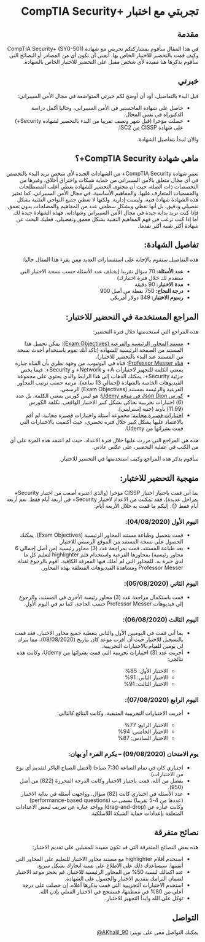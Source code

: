 <h1 dir='rtl' align='right'>تجربتي مع اختبار +CompTIA Security</h1>

<h2 dir='rtl' align='right'>مقدمة</h2>

<p dir='rtl' align='right'>في هذا المقال سأقوم بمشاركتكم تجربتي مع شهادة CompTIA Security+ (SY0-501) وكيف قمت بالتحضير للاختبار الخاص بها. أتمنى أن تكون أي من المصادر أو النصائح التي سأقوم بذكرها هنا مفيدة لأي شخص مقبل على التحضير للاختبار الخاص بالشهادة.</p>

<h2 dir='rtl' align='right'>خبرتي</h2>

<p dir='rtl' align='right'>قبل البدء بالتفاصيل، أود أن أوضح لكم خبرتي المتواضعة في مجال الأمن السيبراني:</p>
<ul dir='rtl'>
  <li>حاصل على شهادة الماجستير في الأمن السيبراني، وحاليا أكمل دراسة الدكتوراه في نفس المجال.</li>
  <li>حصلت مؤخرا (قبل شهر ونصف تقريبا من البدء بالتحضير لشهادة Security+) على شهادة CISSP من ISC2.</li>
</ul>

<p dir='rtl' align='right'>والآن لنبدأ بتفاصيل الشهادة.</p>

<h2 dir='rtl' align='right'>ماهي شهادة CompTIA Security+؟</h2>

<p dir='rtl' align='right'>تعتبر شهادة CompTIA Security+ من الشهادات الجيدة لأي شخص يريد البدء بالتخصص في أي مجال متعلق بالأمن السيبراني من حماية شبكات واختراق أخلاق، وغيرها من التخصصات ذات الصلة، حيث أن محتوى التحضير للشهادة يغطي أغلب المصطلحات والمسميات المتعارف عليها، والمفاهيم الأساسية، في مجال الأمن السيبراني.
كما تعتبر هذه الشهادة شهادة فنية، وليست إدارية. ولكنها لا تغطي جميع النواحي التقنية بشكل تفصيلي ودقيق، بل أنها تغطي وبشكل سطحي عدد من المفاهيم والمصلحات بدون تعمق. فإذا كنت تريد بداية جيدة في مجال الأمن السيبراني وشهاداته، فهذه الشهادة جيدة لك. أما إذا كنت ترغب في فهم المفاهيم التقنية بشكل معمق وتفصيلي، فعليك البحث عن شهادة أكثر تقنية أكثر تقدما.
</p>

<h2 dir='rtl' align='right'>تفاصيل الشهادة:</h2>

<p dir='rtl' align='right'>هذه التفاصيل ستقوم بالإجابة على استفسارات العديد ممن يقرء هذا المقال حاليا:</p>
<ul dir='rtl'>
  <li><b>عدد الأسئلة: </b>70 سؤال تقريبا (يختلف عدد الأسئلة حسب نسخة الاختبار التي ستقدم لك خلال فترة اختبارك)</li>
  <li><b>مدة الاختبار: </b>90 دقيقة</li>
  <li><b>درجة النجاح: </b>750  نقطة من أصل 900</li>
  <li><b>رسوم الاختبار: </b>349 دولار أمريكي</li>
</ul>

<h2 dir='rtl' align='right'>المراجع المستخدمة في التحضير للاختبار:</h2>

<p dir="rtl" align="right">هذه المراجع التي استخدمتها خلال فترة التحضير:</p>
<ul dir="rtl">
<li><a href="https://www.comptia.org/certifications/security">مستند المحاور الرئيسية والفرعية (Exam Objectives)</a>: يمكن تحميل هذا المستند من الصفحة الرئيسية للشهادة (تأكد أنك تقوم باستخدام أحدث نسخة من المستند عند البدء بالتحضير للاختبار).</li>
<li><a href="https://www.youtube.com/playlist?list=PLG49S3nxzAnnVhoAaL4B6aMFDQ8_gdxAy">قناة Professor Messer</a>: قناة في اليوتيوب. من وجهة نظري بأن القناة جبارة بمعنى الكلمة للتجهيز لاختبارات A+ و Network+ و Security+. فيما يخص جزئية Security+، يمكنك الذهاب إلى هذا الرابط والذي يحتوي على مجموعة الفيديوهات الخاصة بالشهادة (إجمالي 13 ساعة)، مرتبة حسب ترتيب المحاور الفرعية والرئيسة بمستند (Exam Objectives) الرسمي.</li>
<li><a href="https://www.udemy.com/course/comptia-security-practice-exams/">كورس Json Dion في موقع Udemy</a>: هو ليس كورس بمعنى الكلمة، بل عدد (6) اختبارات تجريبية تحاكي بشكل كبير الاختبار الواقعي. تكلفة الكورس (11.99) باوند (جنية إسترليني).</li>
<li><a href="https://www.examcompass.com/comptia/security-plus-certification/free-security-plus-practice-tests">اختبارات قصيرة مجانية</a>: مجموعة أسئلة واختبارات قصيرة مجانية. لم أقم بالاعتماد عليها بشكل كبير خلال فترة تحضري، حيث أكتفيت بالاختبارات التي قمت بشرائها من Udemy.</li>
</ul>

<p dir='rtl' align='right'>هذه هي المراجع التي مررت عليها خلال فترة الاعداد، حيث لم اعتمد هذه المرة على أي من الكتب في عملية التحضير، على عكس عادتي.</p>

<p dir='rtl' align='right'>سأقوم بذكر هذه المراجع وكيف استخدمتها في التحضير للاختبار.</p>

<h2 dir='rtl' align='right'>منهجية التحضير للاختبار:</h2>

<p dir='rtl' align='right'>بما أني قمت باجتياز اختبار CISSP مؤخرا (والذي اعتبره أصعب من اختبار Security+ بمراحل عديدة)، فقد تمكنت من الاعداد لاختبار Security+ في أربعة أيام فقط. نعم أربعة أيام فقط 😊. إليكم ما قمت به خلال الأربعة أيام:</p>

<h3 dir='rtl' align='right'>اليوم الأول (04/08/2020):</h3>
<ul dir='rtl'>
  <li>قمت بتحميل وطباعة مستند المحاور الرئيسية (Exam Objectives). يمكنك الحصول على نسخة المستند من الموقع الرسمي للاختبار.</li>
  <li>بعد طباعة المستند، قمت بمراجعة عدد (3) محاور رئيسية (من أصل إجمالي 6 محاور رئيسية) بمحاورها الفرعية واستخدام قلم highlighter لتعليم كل ما لدي خبرة به. للمحاور التي لم أملك فيها المعرفة الكافية، أقوم بالرجوع لقناة Professor Messer ومشاهدة الفيديوهات المتعلقة بهذه المحاور.</li>
</ul>

<h3 dir='rtl' align='right'>اليوم الثاني (05/08/2020):</h3>
<ul dir='rtl'>
  <li>قمت باستكمال مراجعة عدد (3) محاور رئيسة الأخرى في المستند، والرجوع إلى فيديوهات Professor Messer حسب الحاجة، كما تم في اليوم الأول.</li>
</ul>

<h3 dir='rtl' align='right'>اليوم الثالث (06/08/2020):</h3>
<ul dir='rtl'>
  <li>بما أني قمت في اليوميين الأول والثاني بتغطية جميع محاور الاختبار، فقد قمت بالتسجيل للاختبار حيث أن أقرب موعد كان بتاريخ (08/08/2020)، مما يترك لي يومين للقيام بالاختبارات التجريبية.</li>
  <li>أجريت عدد (3) اختبارات تجريبية التي قمت بشرائها من Udemy، وكانت هذه نتائجي:</li>
  <ul dir='rtl'>
    <li>الاختبار الأول: 85%</li>
    <li>الاختبار الثاني: 91%</li>
    <li>الاختبار الثالث: 91%</li>
  </ul>
</ul>

<h3 dir='rtl' align='right'>اليوم الرابع (07/08/2020):</h3>
<ul dir='rtl'>
  <li>أجريت الاختبارات التجريبية المتبقية، وكانت النتائج كالتالي:</li>
  <ul dir='rtl'>
    <li>الاختبار الرابع: 77%</li>
    <li>الاختبار الخامس: 94%</li>
    <li>الاختبار السادس: 87%</li>
  </ul>
</ul>

<h3 dir='rtl' align='right'>يوم الامتحان (09/08/2020) – يكرم المرء أو يهان:</h3>
<ul dir='rtl'>
  <li>اختباري كان في تمام الساعة 7:30 صباحا (أفضل الصباح الباكر لتقديم أي نوع من الاختبارات).</li>
  <li>بفضل من الله، قمت باجتياز الاختبار وكانت الدرجة المحرزة (822) من أصل (950).</li>
  <li>عدد الأسئلة في اختباري كانت (82) سؤال. وواجهت أسئلة في بداية الاختبار (عددها من 4-5 تقريبا) تسمى ب (performance-based questions) وكانت عبارة عن (drag-and-drop) وواحد عبارة عن تعريف لبعض الاعدادات المتعلقة بإعدادات حماية الشبكة اللاسلكية.</li>
</ul>

<h2 dir='rtl' align='right'>نصائح متفرقة</h2>

<p dir='rtl' align='right'>هذه بعض النصائح المتفرقة التي قد تكون مفيدة للمقبلين على تقديم الاختبار:</p>
<ul dir='rtl'>
  <li>استخدم أقلام highlighter مع مستند محاور الاختبار للتعليم على المحاور التي أتقنتها. سيساعدك ذلك على الاطلاع على نسبة انجازك بشكل سريع.</li>
  <li>عند اكمالك لنسبة 50% من المحاور الرئيسية للاختبار، قم بحجز موعد الاختبار لضمان التزامك بتقديم الاختبار والحصول على الشهادة.</li>
  <li>استخدم الاختبارات التجريبية التي قمت بذكرها أعلاه. إن حصلت على درجة أعلى من 80% في معظمها، فستنجح في الاختبار الفعلي بإذن الله.</li>
  <li>توكل على الله وابدأ التجهيز للاختبار.</li>
</ul>

<h2 dir='rtl' align='right'>التواصل</h2>

<p dir='rtl' align='right'>يمكنك التواصل معي على تويتر: <span dir='ltr'><a href="https://www.twitter.com/AKhalil_90">@AKhalil_90</a></span></p>
